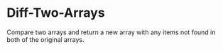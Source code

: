 # Diff-Two-Arrays
Compare two arrays and return a new array with any items not found in both of the original arrays.
